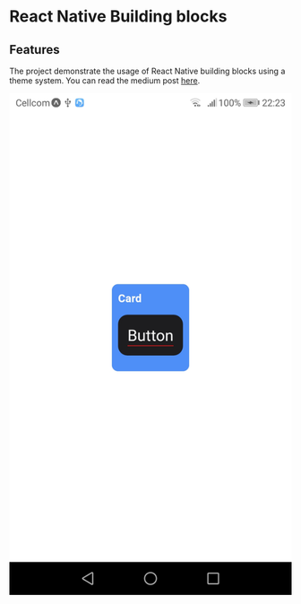 # React Native Building blocks

## Features

The project demonstrate the usage of React Native building blocks using a theme system. You can read the medium post [here](https://zmtmaster.medium.com/my-react-native-style-building-blocks-f144a22cbcad).

![](./docs/images/captured.jpg 'Sample 1')

